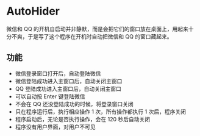 # AutoHider

微信和 QQ 的开机自启动并非静默，而是会把它们的窗口放在桌面上，用起来十分不爽，于是写了这个程序在开机时自动把微信和 QQ 的窗口藏起来。

## 功能

* 微信登录窗口打开后，自动登陆微信
* 微信登陆成功进入主窗口后，自动关闭主窗口
* QQ 登陆成功进入主窗口后，自动关闭主窗口
* 可以自动按 Enter 键登陆微信
* 不会在 QQ 还没登陆成功的时候，将登录窗口关闭
* 只在程序运行后，执行相应操作 1 次，所有操作都执行 1 次后，程序关闭
* 程序启动后，无论是否执行操作，会在 120 秒后自动关闭
* 程序没有用户界面，对用户不可见
